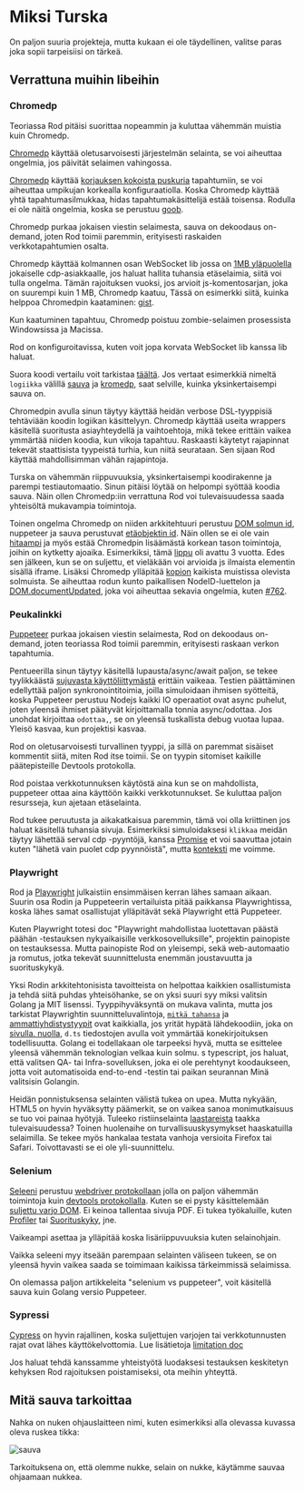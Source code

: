 # Miksi Turska

On paljon suuria projekteja, mutta kukaan ei ole täydellinen, valitse paras joka sopii tarpeisiisi on tärkeä.

## Verrattuna muihin libeihin

### Chromedp

Teoriassa Rod pitäisi suorittaa nopeammin ja kuluttaa vähemmän muistia kuin Chromedp.

[Chromedp][chromedp] käyttää oletusarvoisesti järjestelmän selainta, se voi aiheuttaa ongelmia, jos päivität selaimen vahingossa.

[Chromedp][chromedp] käyttää [korjauksen kokoista puskuria](https://github.com/chromedp/chromedp/blob/b56cd66/target.go#L69-L73) tapahtumiin, se voi aiheuttaa umpikujan korkealla konfiguraatiolla. Koska Chromedp käyttää yhtä tapahtumasilmukkaa, hidas tapahtumakäsittelijä estää toisensa. Rodulla ei ole näitä ongelmia, koska se perustuu [goob](https://github.com/ysmood/goob).

Chromedp purkaa jokaisen viestin selaimesta, sauva on dekoodaus on-demand, joten Rod toimii paremmin, erityisesti raskaiden verkkotapahtumien osalta.

Chromedp käyttää kolmannen osan WebSocket lib jossa on [1MB yläpuolella](https://github.com/chromedp/chromedp/blob/b56cd66f9cebd6a1fa1283847bbf507409d48225/conn.go#L43-L54) jokaiselle cdp-asiakkaalle, jos haluat hallita tuhansia etäselaimia, siitä voi tulla ongelma. Tämän rajoituksen vuoksi, jos arvioit js-komentosarjan, joka on suurempi kuin 1 MB, Chromedp kaatuu, Tässä on esimerkki siitä, kuinka helppoa Chromedpin kaataminen: [gist](https://gist.github.com/ysmood/0d5b2c878ecbdb598776af7d3d305b79).

Kun kaatuminen tapahtuu, Chromedp poistuu zombie-selaimen prosessista Windowsissa ja Macissa.

Rod on konfiguroitavissa, kuten voit jopa korvata WebSocket lib kanssa lib haluat.

Suora koodi vertailu voit tarkistaa [täältä](https://github.com/go-rod/rod/tree/master/lib/examples/compare-chromedp). Jos vertaat esimerkkiä nimeltä `logiikka` välillä [sauva](https://github.com/go-rod/rod/tree/master/lib/examples/compare-chromedp/logic/main.go) ja [kromedp](https://github.com/chromedp/examples/blob/master/logic/main.go), saat selville, kuinka yksinkertaisempi sauva on.

Chromedpin avulla sinun täytyy käyttää heidän verbose DSL-tyyppisiä tehtäviään koodin logiikan käsittelyyn. Chromedp käyttää useita wrappers käsitellä suoritusta asiayhteydellä ja vaihtoehtoja, mikä tekee erittäin vaikea ymmärtää niiden koodia, kun vikoja tapahtuu. Raskaasti käytetyt rajapinnat tekevät staattisista tyypeistä turhia, kun niitä seurataan. Sen sijaan Rod käyttää mahdollisimman vähän rajapintoja.

Turska on vähemmän riippuvuuksia, yksinkertaisempi koodirakenne ja parempi testiautomaatio. Sinun pitäisi löytää on helpompi syöttää koodia sauva. Näin ollen Chromedp:iin verrattuna Rod voi tulevaisuudessa saada yhteisöltä mukavampia toimintoja.

Toinen ongelma Chromedp on niiden arkkitehtuuri perustuu [DOM solmun id](https://chromedevtools.github.io/devtools-protocol/tot/DOM/#type-NodeId), nuppeteer ja sauva perustuvat [etäobjektin id](https://chromedevtools.github.io/devtools-protocol/tot/Runtime/#type-RemoteObjectId). Näin ollen se ei ole vain [hitaampi](https://github.com/puppeteer/puppeteer/issues/2936) ja myös estää Chromedpin lisäämästä korkean tason toimintoja, joihin on kytketty ajoaika. Esimerkiksi, tämä [lippu](https://github.com/chromedp/chromedp/issues/72) oli avattu 3 vuotta. Edes sen jälkeen, kun se on suljettu, et vieläkään voi arvioida js ilmaista elementin sisällä iframe. Lisäksi Chromedp ylläpitää [kopion](https://github.com/chromedp/chromedp/blob/e2970556e3d05f3259c464faeed1ec0e862f0560/target.go#L375-L376) kaikista muistissa olevista solmuista. Se aiheuttaa rodun kunto paikallisen NodeID-luettelon ja [DOM.documentUpdated](https://chromedevtools.github.io/devtools-protocol/tot/DOM/#event-documentUpdated), joka voi aiheuttaa sekavia ongelmia, kuten [#762](https://github.com/chromedp/chromedp/issues/762).

### Peukalinkki

[Puppeteer][puppeteer] purkaa jokaisen viestin selaimesta, Rod on dekoodaus on-demand, joten teoriassa Rod toimii paremmin, erityisesti raskaan verkon tapahtumia.

Pentueerilla sinun täytyy käsitellä lupausta/async/await paljon, se tekee tyylikkäästä [sujuvasta käyttöliittymästä](https://en.wikipedia.org/wiki/Fluent_interface) erittäin vaikeaa. Testien päättäminen edellyttää paljon synkronointitoimia, joilla simuloidaan ihmisen syötteitä, koska Puppeteer perustuu Nodejs kaikki IO operaatiot ovat async puhelut, joten yleensä ihmiset päätyvät kirjoittamalla tonnia async/odottaa. Jos unohdat kirjoittaa `odottaa,`, se on yleensä tuskallista debug vuotaa lupaa. Yleisö kasvaa, kun projektisi kasvaa.

Rod on oletusarvoisesti turvallinen tyyppi, ja sillä on paremmat sisäiset kommentit siitä, miten Rod itse toimii. Se on tyypin sitomiset kaikille päätepisteille Devtools protokolla.

Rod poistaa verkkotunnuksen käytöstä aina kun se on mahdollista, puppeteer ottaa aina käyttöön kaikki verkkotunnukset. Se kuluttaa paljon resursseja, kun ajetaan etäselainta.

Rod tukee peruutusta ja aikakatkaisua paremmin, tämä voi olla kriittinen jos haluat käsitellä tuhansia sivuja. Esimerkiksi simuloidaksesi `klikkaa` meidän täytyy lähettää serval cdp -pyyntöjä, kanssa [Promise](https://stackoverflow.com/questions/29478751/cancel-a-vanilla-ecmascript-6-promise-chain) et voi saavuttaa jotain kuten "lähetä vain puolet cdp pyynnöistä", mutta [konteksti](https://golang.org/pkg/context/) me voimme.

### Playwright

Rod ja [Playwright](https://github.com/microsoft/playwright) julkaistiin ensimmäisen kerran lähes samaan aikaan. Suurin osa Rodin ja Puppeteerin vertailuista pitää paikkansa Playwrightissa, koska lähes samat osallistujat ylläpitävät sekä Playwright että Puppeteer.

Kuten Playwright totesi doc "Playwright mahdollistaa luotettavan päästä päähän -testauksen nykyaikaisille verkkosovelluksille", projektin painopiste on testauksessa. Mutta painopiste Rod on yleisempi, sekä web-automaatio ja romutus, jotka tekevät suunnittelusta enemmän joustavuutta ja suorituskykyä.

Yksi Rodin arkkitehtonisista tavoitteista on helpottaa kaikkien osallistumista ja tehdä siitä puhdas yhteisöhanke, se on yksi suuri syy miksi valitsin Golang ja MIT lisenssi. Tyyppihyväksyntä on mukava valinta, mutta jos tarkistat Playwrightin suunnitteluvalintoja, [`mitkä tahansa`](https://www.typescriptlang.org/docs/handbook/basic-types.htmvl#any) ja [ammattiyhdistystyypit](https://www.typescriptlang.org/docs/handbook/unions-and-intersections.html#union-types) ovat kaikkialla, jos yrität hypätä lähdekoodiin, joka on [sivulla. nuolla](https://playwright.dev/#version=v1.6.2&path=docs%2Fapi.md&q=pageclickselector-options), `d.ts` tiedostojen avulla voit ymmärtää konekirjoituksen todellisuutta. Golang ei todellakaan ole tarpeeksi hyvä, mutta se esittelee yleensä vähemmän teknologian velkaa kuin solmu. s typescript, jos haluat, että valitsen QA- tai Infra-sovelluksen, joka ei ole perehtynyt koodaukseen, jotta voit automatisoida end-to-end -testin tai paikan seurannan Minä valitsisin Golangin.

Heidän ponnistuksensa selainten välistä tukea on upea. Mutta nykyään, HTML5 on hyvin hyväksytty päämerkit, se on vaikea sanoa monimutkaisuus se tuo voi painaa hyötyjä. Tuleeko ristiinselainta [laastareista](https://github.com/microsoft/playwright/tree/master/browser_patches) taakka tulevaisuudessa? Toinen huolenaihe on turvallisuuskysymykset haaskatuilla selaimilla. Se tekee myös hankalaa testata vanhoja versioita Firefox tai Safari. Toivottavasti se ei ole yli-suunnittelu.

### Selenium

[Seleeni](https://www.selenium.dev/) perustuu [webdriver protokollaan](https://www.w3.org/TR/webdriver/) jolla on paljon vähemmän toimintoja kuin [devtools protokollalla](https://chromedevtools.github.io/devtools-protocol). Kuten se ei pysty käsittelemään [suljettu varjo DOM](https://github.com/sukgu/shadow-automation-selenium/issues/7#issuecomment-563062460). Ei keinoa tallentaa sivuja PDF. Ei tukea työkaluille, kuten [Profiler](https://chromedevtools.github.io/devtools-protocol/tot/Profiler/) tai [Suorituskyky](https://chromedevtools.github.io/devtools-protocol/tot/Performance/), jne.

Vaikeampi asettaa ja ylläpitää koska lisäriippuvuuksia kuten selainohjain.

Vaikka seleeni myy itseään parempaan selainten väliseen tukeen, se on yleensä hyvin vaikea saada se toimimaan kaikissa tärkeimmissä selaimissa.

On olemassa paljon artikkeleita "selenium vs puppeteer", voit käsitellä sauva kuin Golang versio Puppeteer.

### Sypressi

[Cypress](https://www.cypress.io/) on hyvin rajallinen, koska suljettujen varjojen tai verkkotunnusten rajat ovat lähes käyttökelvottomia. Lue lisätietoja [limitation doc](https://docs.cypress.io/guides/references/trade-offs.html)

Jos haluat tehdä kanssamme yhteistyötä luodaksesi testauksen keskitetyn kehyksen Rod rajoituksen poistamiseksi, ota meihin yhteyttä.

## Mitä sauva tarkoittaa

Nahka on nuken ohjauslaitteen nimi, kuten esimerkiksi alla olevassa kuvassa oleva ruskea tikka:

![sauva](https://user-images.githubusercontent.com/1415488/80178856-31cd8880-863a-11ea-83e9-64f84be3282d.png ":size=200")

Tarkoituksena on, että olemme nukke, selain on nukke, käytämme sauvaa ohjaamaan nukkea.

[chromedp]: https://github.com/chromedp/chromedp
[puppeteer]: https://github.com/puppeteer/puppeteer
